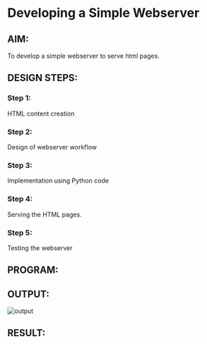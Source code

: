 # Developing a Simple Webserver
## AIM:

To develop a simple webserver to serve html pages.
## DESIGN STEPS:
### Step 1:

HTML content creation
### Step 2:

Design of webserver workflow
### Step 3:

Implementation using Python code
### Step 4:

Serving the HTML pages.
### Step 5:

Testing the webserver
## PROGRAM:


## OUTPUT:
![output](https://github.com/RuchithaReddy28/Web_server.git?raw=true)
## RESULT:
